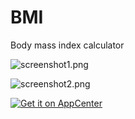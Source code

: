 # BMI
Body mass index calculator

![screenshot1.png](/data/screenshots/screenshot1.png)

![screenshot2.png](/data/screenshots/screenshot2.png)

[![Get it on AppCenter](https://appcenter.elementary.io/badge.svg)](https://appcenter.elementary.io/com.github.alexkdeveloper.bmi)

